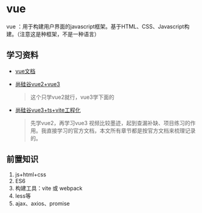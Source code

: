 # vue

vue ：用于构建用户界面的javascript框架。基于HTML、CSS、Javascript构建。（注意这是种框架，不是一种语言）

## 学习资料

* [vue文档](https://cn.vuejs.org/guide/essentials/application.html)

* [尚硅谷vue2+vue3](https://www.bilibili.com/video/BV1Zy4y1K7SH/?p=2&spm_id_from=pageDriver&vd_source=3509947f569e04aa5c144447e22d0ceb)
    >这个只学vue2就行，vue3学下面的  

* [尚硅谷vue3+ts+vite工程化](https://www.bilibili.com/video/BV1Za4y1r7KE?p=3&spm_id_from=pageDriver&vd_source=3509947f569e04aa5c144447e22d0ceb)

    >先学vue2，再学习vue3
    >视频比较墨迹，起到查漏补缺、项目练习的作用。我直接学习的官方文档，本文所有章节都是按官方文档来梳理记录的。

## 前置知识

1. js+html+css
2. ES6
3. 构建工具：vite 或 webpack
4. less等
5. ajax、axios、promise
